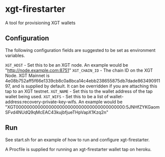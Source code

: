 # xgt-firestarter
A tool for provisioning XGT wallets

## Configuration
The following configuration fields are suggested to be set as environment 
variables.

`XGT_HOST` - Set this to be an XGT node. An example would be "http://node.example.com:8751"
`XGT_CHAIN_ID` - The chain ID on the XGT Node. XGT Mainnet is
4e08b752aff5f66e1339cb8c0a8bca14c4ebb238655875db7dade86349091197, and is
supplied by default. It can be overridden if you are attaching this tap to an
XGT testnet.
`XGT_NAME` - Set this to the wallet address of the tap wallet being used.
`XGT_WIFS` - Set this to be a list of wallet-address:recovery-private-key-wifs.
An example would be
"XGT0000000000000000000000000000000000000000:5JNHfZYKGaomSFvd4NUdQ9qMcEAC43kujbfjueTHpVapX1Kzq2n"

## Run
See start.sh for an example of how to run and configure xgt-firestarter.

A Procfile is supplied for running an xgt-firestarter wallet tap on heroku.

